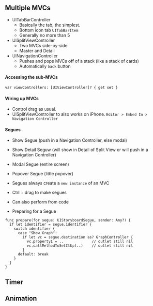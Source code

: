 ## Multiple MVCs
- UITabBarController
  - Basically the tab, the simplest.
  - Bottom icon tab `UITabBarItem`
  - Generally no more than 5
- UISplitViewController
  - Two MVCs side-by-side
  - Master and Detail
- UINavigationController
  - Pushes and pops MVCs off of a stack (like a stack of cards)
  - Automatically `back` button

#### Accessing the sub-MVCs
```
var viewControllers: [UIViewController]? { get set }
```

#### Wiring up MVCs
- Control drag as usual.
- UISplitViewController to also works on iPhone.
  `Editor > Embed In > Navigation Controller`

#### Segues
- Show Segue (push in a Navigation Controller, else modal)
- Show Detail Seguw (will show in Detail of Split View or will push in a Navigation Controller)
- Modal Segue (entire screen)
- Popover Segue (little popover)

- Segues always create a `new instance` of an MVC
- Ctrl + drag to make segues
- Can also perform from code
- Preparing for a Segue
```
func prepare(for segue: UIStoryboardSegue, sender: Any?) {
  if let identifier = segue.identifier {
    switch identifier {
      case "Show Graph":
        if let vc = segue.destination as? GraphController {
          vc.property1 = ..             // outlet still nil
          vc.callMethodToSetItUp(..)    // outlet still nil
        }
      default: break
    }
  }
}
```
## Timer

## Animation
